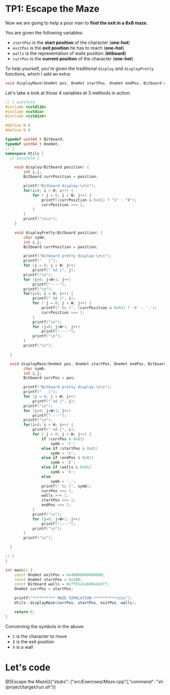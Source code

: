 # TP1: Escape the Maze

Now we are going to help a poor man to **find the exit in a 8x8 maze**.

You are given the following variables:
* `startPos` is the **start position** of the character (**one-hot**)
* `exitPos` is the **exit position** he has to reach (**one-hot**)
* `walls` is the representation of walls position (**bitboard**)
* `currPos` is the **current position** of the character (**one-hot**)

To help yourself, you're given the traditional `display` and `displayPretty` functions, which I add an extra:
```C++
void displayMaze(OneHot pos, OneHot startPos, OneHot endPos, Bitboard walls)
```

Let's take a look at those 4 variables et 3 methods in action:

```C++ runnable
// { autofold
#include <cstdlib>
#include <cstdio>
#include <cstdint>

#define W 8
#define H 8

typedef uint64_t Bitboard;
typedef uint64_t OneHot;
// }
namespace Utils {
  // autofold {

    void display(Bitboard position) {
        int i,j;
        Bitboard currPosition = position;

        printf("Bitboard display:\n\n");
        for(i=0; i < H; i++) {
            for ( j = 0; j < W; j++) {
                printf((currPosition & 0x01) ? "1" : "0");
                currPosition >>= 1;
            }
        }
        printf("\n\n");
    }

    void displayPretty(Bitboard position) {
        char symb;
        int i,j;
        Bitboard currPosition = position;

        printf("Bitboard pretty display:\n\n");
        printf("   |");
        for (j = 0; j < W; j++)
            printf(" %d |", j);
        printf("\n");
        for (j=0; j<W+1; j++)
            printf("----");
        printf("\n");
        for(i=0; i < H; i++) {
            printf(" %d |", i);
            for ( j = 0; j < W; j++) {
                printf(" %c |", (currPosition & 0x01) ? 'X' : '.');
                currPosition >>= 1;
            }
            printf("\n");
            for (j=0; j<W+1; j++)
                printf("----");
            printf("\n");
        }
        printf("\n");

  }

  void displayMaze(OneHot pos, OneHot startPos, OneHot endPos, Bitboard walls) {
        char symb;
        int i,j;
        Bitboard currPos = pos;

        printf("Bitboard pretty display:\n\n");
        printf("   |");
        for (j = 0; j < W; j++)
            printf(" %d |", j);
        printf("\n");
        for (j=0; j<W+1; j++)
            printf("----");
        printf("\n");
        for(i=0; i < H; i++) {
            printf(" %d |", i);
            for ( j = 0; j < W; j++) {
                if (currPos & 0x01)
                    symb = 'C';
                else if (startPos & 0x01)
                    symb = 'S';
                else if (endPos & 0x01)
                    symb = 'E';
                else if (walls & 0x01)
                    symb = 'X';
                else
                    symb = '.';
                printf(" %c |", symb);
                currPos >>= 1;
                walls >>= 1;
                startPos >>= 1;
                endPos >>= 1;
            }
            printf("\n");
            for (j=0; j<W+1; j++)
                printf("----");
            printf("\n");
        }
        printf("\n");

  }

// }
}

int main() {
    const OneHot exitPos = 0x40000000000000;
    const OneHot startPos = 0x200;
    const Bitboard walls = 0xffb5a1ab89ada5ff;
    OneHot currPos = startPos;

    printf("********** MAZE SIMULATION **********\n\n");
    Utils::displayMaze(currPos, startPos, exitPos, walls);

    return 0;
}
```

Concerning the symbols in the above:
* `C` is the character to move
* `E` is the exit position
* `X` is a wall

# Let's code

@[Escape the Maze]({"stubs": ["src/Exercises/Maze.cpp"],"command": "sh /project/target/run.sh"})
